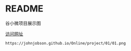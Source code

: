 # README

谷小微项目展示图

[访问网址](https://johnjobson.github.io/Online/project/01/01.png)

```
https://johnjobson.github.io/Online/project/01/01.png
```



